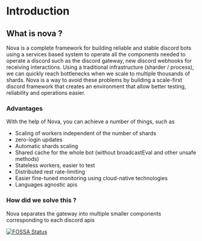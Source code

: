 # Introduction

## What is nova ?

Nova is a complete framework for building reliable and stable discord bots
using a services based system to operate all the components needed to operate
a discord such as the discord gateway, new discord webhooks for receiving interactions.
Using a traditional infrastructure (sharder / process), we can quickly reach bottlenecks
when we scale to multiple thousands of shards. Nova is a way to avoid these problems by
building a scale-first discord framework that creates an environment that allow 
better testing, reliability and operations easier.

### Advantages

With the help of Nova, you can achieve a number of things, such as

* Scaling of workers independent of the number of shards
* zero-login updates
* Automatic shards scaling
* Shared cache for the whole bot (without broadcastEval and other unsafe methods)
* Stateless workers, easier to test
* Distributed rest rate-limiting
* Easier fine-tuned monitoring using cloud-native technologies
* Languages agnostic apis

### How did we solve this ?

Nova separates the gateway into multiple smaller components corresponding to each
discord apis



[![FOSSA Status](https://app.fossa.com/api/projects/git%2Bgithub.com%2Fdiscordnova%2Fnova.svg?type=large)](https://app.fossa.com/projects/git%2Bgithub.com%2Fdiscordnova%2Fnova?ref=badge_large)